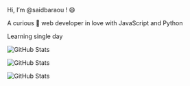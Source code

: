  Hi, I’m @saidbaraou ! 😄  
 
 A curious 👀 web developer in love with JavaScript and Python  
 
 Learning single day

![GitHub Stats](https://github-readme-stats.vercel.app/api?username=saidbaraou&theme=dark&show_icons=true&hide_border=true&count_private=true)

![GitHub Stats](https://github-readme-stats.vercel.app/api/top-langs/?username=saidbaraou&theme=dark&show_icons=true&hide_border=true&layout=compact)

![GitHub Stats](https://streak-stats.demolab.com?user=saidbaraou&theme=dark&hide_border=true)
